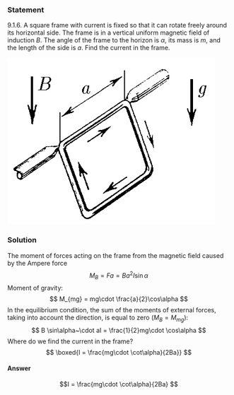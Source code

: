 ###  Statement 

$9.1.6.$ A square frame with current is fixed so that it can rotate freely around its horizontal side. The frame is in a vertical uniform magnetic field of induction $B$. The angle of the frame to the horizon is $\alpha$, its mass is $m$, and the length of the side is $a$. Find the current in the frame. 

![ For problem $9.1.6$ |470x377, 34%](../../img/9.1.6/statement.png)

### Solution

The moment of forces acting on the frame from the magnetic field caused by the Ampere force $$ M_B = Fa = Ba^2I\sin\alpha $$ Moment of gravity: $$ M_{mg} = mg\cdot \frac{a}{2}\cos\alpha $$ In the equilibrium condition, the sum of the moments of external forces, taking into account the direction, is equal to zero $(M_B = M_{mg})$: $$ B \sin\alpha~\cdot aI = \frac{1}{2}mg\cdot \cos\alpha $$ Where do we find the current in the frame? $$ \boxed{I = \frac{mg\cdot \cot\alpha}{2Ba}} $$ 

#### Answer

$$I = \frac{mg\cdot \cot\alpha}{2Ba} $$ 
